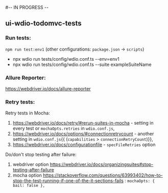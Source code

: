 #-- IN PROGRESS -- 

## ui-wdio-todomvc-tests

### Run tests:
`npm run test:env1` (other configurations: `package.json` -> `scripts`)

- npx wdio run tests/config/wdio.conf.ts --env=env1
- npx wdio run tests/config/wdio.conf.ts --suite exampleSuiteName

### Allure Reporter:
https://webdriver.io/docs/allure-reporter

### Retry tests:
Retry tests in Mocha:
1) https://webdriver.io/docs/retry/#rerun-suites-in-mocha - setting in every test or `mochaOpts.retries` in `wdio.conf.js`,
2) https://webdriver.io/docs/options/#connectionretrycount - another setting in `wdio.conf.js`{{ (`capabilities` > `connectionRetryCount`)}},
3) https://webdriver.io/docs/configurationfile - `specFileRetries` option
   
Do/don't stop testing after failure:
1) webdriver option https://webdriver.io/docs/organizingsuites#stop-testing-after-failure
2) mocha option https://stackoverflow.com/questions/63993402/how-to-stop-the-test-running-if-one-of-the-it-sections-fails :
   `mochaOpts: {
   bail: false
   },`
